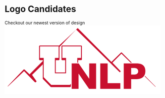 # Logo Candidates

Checkout our newest version of design
![unlp_and_mountains](https://github.com/t-li/utahnlp_logo/blob/master/utahnlp-9.png)
